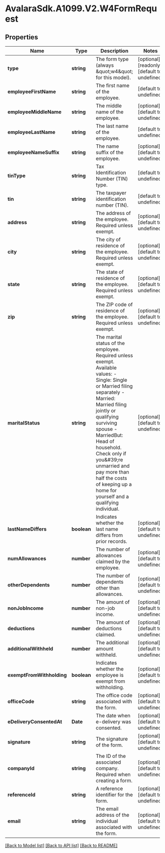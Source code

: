 # AvalaraSdk.A1099.V2.W4FormRequest

## Properties

Name | Type | Description | Notes
------------ | ------------- | ------------- | -------------
**type** | **string** | The form type (always \&quot;w4\&quot; for this model). | [optional] [readonly] [default to undefined]
**employeeFirstName** | **string** | The first name of the employee. | [default to undefined]
**employeeMiddleName** | **string** | The middle name of the employee. | [optional] [default to undefined]
**employeeLastName** | **string** | The last name of the employee. | [default to undefined]
**employeeNameSuffix** | **string** | The name suffix of the employee. | [optional] [default to undefined]
**tinType** | **string** | Tax Identification Number (TIN) type. | [default to undefined]
**tin** | **string** | The taxpayer identification number (TIN). | [default to undefined]
**address** | **string** | The address of the employee. Required unless exempt. | [optional] [default to undefined]
**city** | **string** | The city of residence of the employee. Required unless exempt. | [optional] [default to undefined]
**state** | **string** | The state of residence of the employee. Required unless exempt. | [optional] [default to undefined]
**zip** | **string** | The ZIP code of residence of the employee. Required unless exempt. | [optional] [default to undefined]
**maritalStatus** | **string** | The marital status of the employee. Required unless exempt.  Available values:  - Single: Single or Married filing separately  - Married: Married filing jointly or qualifying surviving spouse  - MarriedBut: Head of household. Check only if you\&#39;re unmarried and pay more than half the costs of keeping up a home for yourself and a qualifying individual. | [optional] [default to undefined]
**lastNameDiffers** | **boolean** | Indicates whether the last name differs from prior records. | [optional] [default to undefined]
**numAllowances** | **number** | The number of allowances claimed by the employee. | [optional] [default to undefined]
**otherDependents** | **number** | The number of dependents other than allowances. | [optional] [default to undefined]
**nonJobIncome** | **number** | The amount of non-job income. | [optional] [default to undefined]
**deductions** | **number** | The amount of deductions claimed. | [optional] [default to undefined]
**additionalWithheld** | **number** | The additional amount withheld. | [optional] [default to undefined]
**exemptFromWithholding** | **boolean** | Indicates whether the employee is exempt from withholding. | [optional] [default to undefined]
**officeCode** | **string** | The office code associated with the form. | [optional] [default to undefined]
**eDeliveryConsentedAt** | **Date** | The date when e-delivery was consented. | [optional] [default to undefined]
**signature** | **string** | The signature of the form. | [optional] [default to undefined]
**companyId** | **string** | The ID of the associated company. Required when creating a form. | [optional] [default to undefined]
**referenceId** | **string** | A reference identifier for the form. | [optional] [default to undefined]
**email** | **string** | The email address of the individual associated with the form. | [optional] [default to undefined]

[[Back to Model list]](../../../README.md#documentation-for-models) [[Back to API list]](../../../README.md#documentation-for-api-endpoints) [[Back to README]](../../../README.md)

